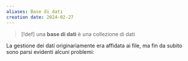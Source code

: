 ```yaml
---
aliases: Base di dati
creation date: 2024-02-27
---
```


>[!def]
>una **base di dati** è una collezione di dati

La gestione dei dati originariamente era affidata ai file, ma fin da subito sono parsi evidenti alcuni problemi: 